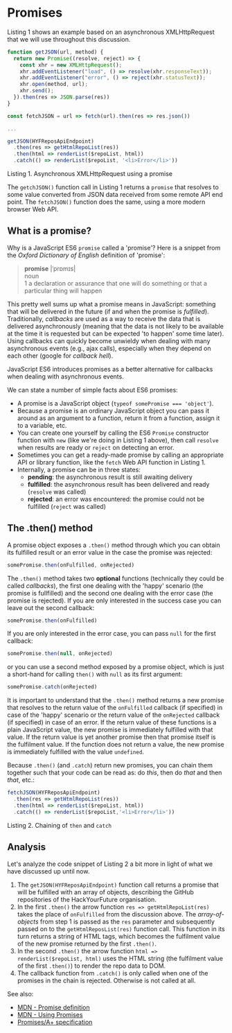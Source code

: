 # Promises

Listing 1 shows an example based on an asynchronous XMLHttpRequest that we will use throughout this discussion.

```js
function getJSON(url, method) {
  return new Promise((resolve, reject) => {
    const xhr = new XMLHttpRequest();
    xhr.addEventListener("load", () => resolve(xhr.responseText));
    xhr.addEventListener("error", () => reject(xhr.statusText));
    xhr.open(method, url);
    xhr.send();
  }).then(res => JSON.parse(res))
}

const fetchJSON = url => fetch(url).then(res => res.json())

...

getJSON(HYFReposApiEndpoint)
  .then(res => getHtmlRepoList(res))
  .then(html => renderList($repoList, html))
  .catch(() => renderList($repoList, '<li>Error</li>'))
```

Listing 1. Asynchronous XMLHttpRequest using a promise

The `getchJSON()` function call in Listing 1 returns a `promise` that resolves to some value converted from JSON data received from some remote API end point. The `fetchJSON()` function does the same, using a more modern browser Web API.

## What is a promise?

Why is a JavaScript ES6 `promise` called a 'promise'? Here is a snippet from the *Oxford Dictionary of English* definition of 'promise':

> **promise** |ˈprɒmɪs|<br>
noun<br>
1 a declaration or assurance that one will do something or that a particular thing will happen

This pretty well sums up what a promise means in JavaScript: something that will be delivered in the future (if and when the promise is *fulfilled*). Traditionally, *callbacks* are used as a way to receive the data that is delivered asynchronously (meaning that the data is not likely to be available at the time it is requested but can be expected 'to happen' some time later). Using callbacks can quickly become unwieldy when dealing with many asynchronous events (e.g., ajax calls), especially when they depend on each other (google for *callback hell*).

JavaScript ES6 introduces promises as a better alternative for callbacks when dealing with asynchronous events.

We can state a number of simple facts about ES6 promises:

- A promise is a JavaScript object (`typeof somePromise === 'object'`).
- Because a promise is an ordinary JavaScript object you can pass it around as an argument to a function, return it from a function, assign it to a variable, etc.
- You can create one yourself by calling the ES6 `Promise` constructor function with `new` (like we're doing in Listing 1 above), then call `resolve` when results are ready or `reject` on detecting an error.
- Sometimes you can get a ready-made promise by calling an appropriate API or library function, like the `fetch` Web API function in Listing 1.
- Internally, a promise can be in three states:
   - **pending**: the asynchronous result is still awaiting delivery
   - **fulfilled**: the asynchronous result has been delivered and ready (`resolve` was called)
   - **rejected**: an error was encountered: the promise could not be fulfilled (`reject` was called)

## The .then() method

A promise object exposes a `.then()` method through which you can obtain its fulfilled result or an error value in the case the promise was rejected:

```js
somePromise.then(onFulfilled, onRejected)
```

The `.then()` method takes two **optional** functions (technically they could be called *callbacks*), the first one dealing with the 'happy' scenario (the promise is fullfilled) and the second one dealing with the error case (the promise is rejected). If you are only interested in the success case you can leave out the second callback:

```js
somePromise.then(onFulfilled)
```

If you are only interested in the error case, you can pass `null` for the first callback:

```js
somePromise.then(null, onRejected)
```

or you can use a second method exposed by a promise object, which is just a short-hand for calling `then()` with `null` as its first argument:

```js
somePromise.catch(onRejected)
```

It is important to understand that the `.then()` method returns a new promise that resolves to the return value of the `onFulfilled` callback (if specified) in case of the 'happy' scenario or the return value of the `onRejected` callback (if specified) in case of an error. If the return value of these functions is a plain JavaScript value, the new promise is immediately fulfilled with that value. If the return value is yet another promise then that promise itself is the fulfilment value. If the function does not return a value, the new promise is immediately fulfilled with the value `undefined`.

Because `.then()` (and `.catch`) return new promises, you can chain them together such that your code can be read as: do *this*, then do *that* and then *that*, etc.:

```js
fetchJSON(HYFReposApiEndpoint)
  .then(res => getHtmlRepoList(res))
  .then(html => renderList($repoList, html))
  .catch(() => renderList($repoList,'<li>Error</li>'))
```

Listing 2. Chaining of `then` and `catch`

## Analysis

Let's analyze the code snippet of Listing 2 a bit more in light of what we have discussed up until now.

1. The `getJSON(HYFReposApiEndpoint)` function call returns a promise that will be fulfilled with an array of objects, describing the GitHub repositories of the HackYourFuture organisation.
2. In the first `.then()` the arrow function `res => getHtmlRepoList(res)` takes the place of `onFulfilled` from the discussion above. The *array-of-objects* from step 1 is passed as the `res` parameter and subsequently passed on to the `getHtmlReposList(res)` function call. This function in its turn returns a string of HTML tags, which becomes the fulfilment value of the new promise returned by the first `.then()`.
3. In the second `.then()` the arrow function `html => renderList($repoList, html)` uses the HTML string (the fulfilment value of the first `.then()`) to render the repo data to DOM.
4. The callback function from `.catch()` is only called when one of the promises in the chain is rejected. Otherwise is not called at all.

See also:
- [MDN - Promise definition](https://developer.mozilla.org/en-US/docs/Web/JavaScript/Reference/Global_Objects/Promise)
- [MDN - Using Promises](https://developer.mozilla.org/en-US/docs/Web/JavaScript/Guide/Using_promises)
- [Promises/A+ specification](https://promisesaplus.com/)
